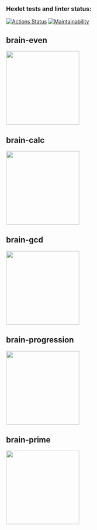 ### Hexlet tests and linter status:
[![Actions Status](https://github.com/venyxD/python-project-49/workflows/hexlet-check/badge.svg)](https://github.com/venyxD/python-project-49/actions)
[![Maintainability](https://api.codeclimate.com/v1/badges/cb7fbbbac80584fb829a/maintainability)](https://codeclimate.com/github/venyxD/python-project-49/maintainability)

## brain-even
<a href="https://asciinema.org/a/528053" target="_blank"><img src="https://asciinema.org/a/528053.svg" width="200"/></a>

## brain-calc
<a href="https://asciinema.org/a/528420" target="_blank"><img src="https://asciinema.org/a/528420.svg" width="200"/></a>

## brain-gcd
<a href="https://asciinema.org/a/528452" target="_blank"><img src="https://asciinema.org/a/528452.svg" width="200"/></a>

## brain-progression
<a href="https://asciinema.org/a/528950" target="_blank"><img src="https://asciinema.org/a/528950.svg" width="200"/></a>

## brain-prime
<a href="https://asciinema.org/a/529343" target="_blank"><img src="https://asciinema.org/a/529343.svg" width="200" /></a>